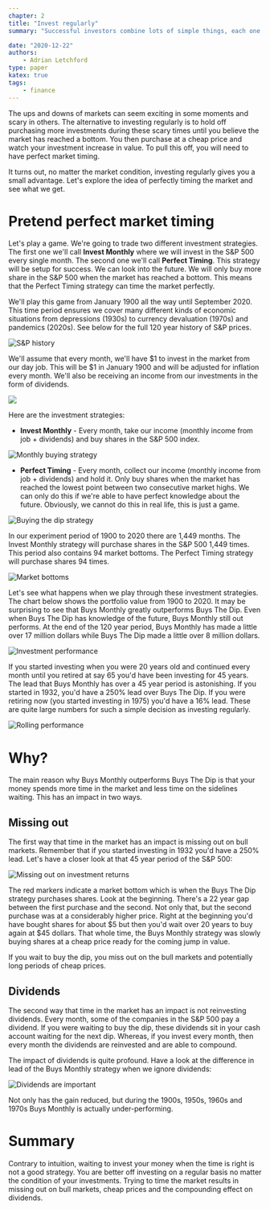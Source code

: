 ```yaml
---
chapter: 2
title: "Invest regularly"
summary: "Successful investors combine lots of simple things, each one providing a small improvement. One of these simple things is investing regularly."

date: "2020-12-22"
authors:
    - Adrian Letchford
type: paper
katex: true
tags:
    - finance
---
```


The ups and downs of markets can seem exciting in some moments and scary in others. The alternative to investing regularly is to hold off purchasing more investments during these scary times until you believe the market has reached a bottom. You then purchase at a cheap price and watch your investment increase in value. To pull this off, you will need to have perfect market timing.

It turns out, no matter the market condition, investing regularly gives you a small advantage. Let's explore the idea of perfectly timing the market and see what we get.

# Pretend perfect market timing

Let's play a game. We're going to trade two different investment strategies. The first one we'll call **Invest Monthly** where we will invest in the S&P 500 every single month. The second one we'll call **Perfect Timing**. This strategy will be setup for success. We can look into the future. We will only buy more share in the S&P 500 when the market has reached a bottom. This means that the Perfect Timing strategy can time the market perfectly.

We'll play this game from January 1900 all the way until September 2020. This time period ensures we cover many different kinds of economic situations from depressions (1930s) to currency devaluation (1970s) and pandemics (2020s). See below for the full 120 year history of S&P prices.

![S&P history](images/snp_500_history.svg)

We'll assume that every month, we'll have $1 to invest in the market from our day job. This will be $1 in January 1900 and will be adjusted for inflation every month. We'll also be receiving an income from our investments in the form of dividends.

<img src="images/income.svg" class="wide" />

Here are the investment strategies:

* **Invest Monthly** - Every month, take our income (monthly income from job + dividends) and buy shares in the S&P 500 index.

![Monthly buying strategy](images/buys_monthly.png)

* **Perfect Timing** - Every month, collect our income (monthly income from job + dividends) and hold it. Only buy shares when the market has reached the lowest point between two consecutive market highs. We can only do this if we're able to have perfect knowledge about the future. Obviously, we cannot do this in real life, this is just a game.

![Buying the dip strategy](images/buys_the_dip.png)

In our experiment period of 1900 to 2020 there are 1,449 months. The Invest Monthly strategy will purchase shares in the S&P 500 1,449 times. This period also contains 94 market bottoms. The Perfect Timing strategy will purchase shares 94 times.

![Market bottoms](images/market_bottoms.svg)

Let's see what happens when we play through these investment strategies. The chart below shows the portfolio value from 1900 to 2020. It may be surprising to see that Buys Monthly greatly outperforms Buys The Dip. Even when Buys The Dip has knowledge of the future, Buys Monthly still out performs. At the end of the 120 year period, Buys Monthly has made a little over 17 million dollars while Buys The Dip made a little over 8 million dollars.

![Investment performance](images/results.svg)

If you started investing when you were 20 years old and continued every month until you retired at say 65 you'd have been investing for 45 years. The lead that Buys Monthly has over a 45 year period is astonishing. If you started in 1932, you'd have a 250% lead over Buys The Dip. If you were retiring now (you started investing in 1975) you'd have a 16% lead. These are quite large numbers for such a simple decision as investing regularly.

![Rolling performance](images/plain_gain.svg)

# Why?

The main reason why Buys Monthly outperforms Buys The Dip is that your money spends more time in the market and less time on the sidelines waiting. This has an impact in two ways.

## Missing out

The first way that time in the market has an impact is missing out on bull markets. Remember that if you started investing in 1932 you'd have a 250% lead. Let's have a closer look at that 45 year period of the S&P 500:

![Missing out on investment returns](images/missing_out.svg)

The red markers indicate a market bottom which is when the Buys The Dip strategy purchases shares. Look at the beginning. There's a 22 year gap between the first purchase and the second. Not only that, but the second purchase was at a considerably higher price. Right at the beginning you'd have bought shares for about $5 but then you'd wait over 20 years to buy again at $45 dollars. That whole time, the Buys Monthly strategy was slowly buying shares at a cheap price ready for the coming jump in value.

If you wait to buy the dip, you miss out on the bull markets and potentially long periods of cheap prices.

## Dividends

The second way that time in the market has an impact is not reinvesting dividends. Every month, some of the companies in the S&P 500 pay a dividend. If you were waiting to buy the dip, these dividends sit in your cash account waiting for the next dip. Whereas, if you invest every month, then every month the dividends are reinvested and are able to compound.

The impact of dividends is quite profound. Have a look at the difference in lead of the Buys Monthly strategy when we ignore dividends:

![Dividends are important](images/why_dividends.svg)

Not only has the gain reduced, but during the 1900s, 1950s, 1960s and 1970s Buys Monthly is actually under-performing.

# Summary

Contrary to intuition, waiting to invest your money when the time is right is not a good strategy. You are better off investing on a regular basis no matter the condition of your investments. Trying to time the market results in missing out on bull markets, cheap prices and the compounding effect on dividends.
